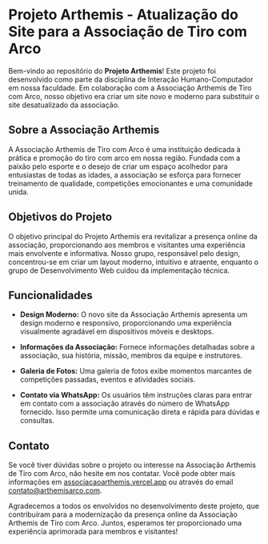 # Projeto Arthemis - Atualização do Site para a Associação de Tiro com Arco

Bem-vindo ao repositório do **Projeto Arthemis**! Este projeto foi desenvolvido como parte da disciplina de Interação Humano-Computador em nossa faculdade. Em colaboração com a Associação Arthemis de Tiro com Arco, nosso objetivo era criar um site novo e moderno para substituir o site desatualizado da associação.

## Sobre a Associação Arthemis

A Associação Arthemis de Tiro com Arco é uma instituição dedicada à prática e promoção do tiro com arco em nossa região. Fundada com a paixão pelo esporte e o desejo de criar um espaço acolhedor para entusiastas de todas as idades, a associação se esforça para fornecer treinamento de qualidade, competições emocionantes e uma comunidade unida.

## Objetivos do Projeto

O objetivo principal do Projeto Arthemis era revitalizar a presença online da associação, proporcionando aos membros e visitantes uma experiência mais envolvente e informativa. Nosso grupo, responsável pelo design, concentrou-se em criar um layout moderno, intuitivo e atraente, enquanto o grupo de Desenvolvimento Web cuidou da implementação técnica.

## Funcionalidades

- **Design Moderno:** O novo site da Associação Arthemis apresenta um design moderno e responsivo, proporcionando uma experiência visualmente agradável em dispositivos móveis e desktops.

- **Informações da Associação:** Fornece informações detalhadas sobre a associação, sua história, missão, membros da equipe e instrutores.

- **Galeria de Fotos:** Uma galeria de fotos exibe momentos marcantes de competições passadas, eventos e atividades sociais.

- **Contato via WhatsApp:** Os usuários têm instruções claras para entrar em contato com a associação através do número de WhatsApp fornecido. Isso permite uma comunicação direta e rápida para dúvidas e consultas.

## Contato

Se você tiver dúvidas sobre o projeto ou interesse na Associação Arthemis de Tiro com Arco, não hesite em nos contatar. Você pode obter mais informações em [associacaoarthemis.vercel.app](https://associacaoarthemis.vercel.app/) ou através do email contato@arthemisarco.com.

Agradecemos a todos os envolvidos no desenvolvimento deste projeto, que contribuíram para a modernização da presença online da Associação Arthemis de Tiro com Arco. Juntos, esperamos ter proporcionado uma experiência aprimorada para membros e visitantes!
